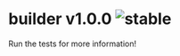 
# builder v1.0.0 ![stable](https://img.shields.io/badge/stability-stable-4EBA0F.svg?style=flat)

Run the tests for more information!
